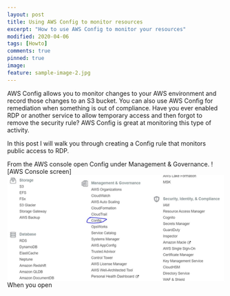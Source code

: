 ```yaml
---
layout: post
title: Using AWS Config to monitor resources
excerpt: "How to use AWS Config to monitor your resources"
modified: 2020-04-06
tags: [Howto]
comments: true
pinned: true
image:
feature: sample-image-2.jpg
---
```


AWS Config allows you to monitor changes to your AWS environment and record those changes to an S3 bucket. You can also use AWS Config for remediation when something is out of compliance. Have you ever enabled RDP or another service to allow temporary access and then forgot to remove the security rule? AWS Config is great at monitoring this type of activity.

In this post I will walk you through creating a Config rule that monitors public access to RDP. 

From the AWS console open Config under Management & Governance.
![AWS Console screen]<img style="float: left;" src="/img/AWSConfig/aws-console-config.png">

When you open 



